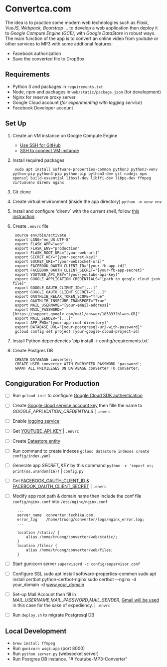 # Convertca.com

The idea is to practice some modern web technologies such as _Flask, VueJS, Webpack, Bootstrap_ ... to develop a web application then deploy it to _Google Compute Engine (GCE)_, with _Google DataStore_ in robust ways. The main function of the app is to convert an online video from youtube or other services to MP3 with some addtional features:

- Facebook authorization
- Save the converted file to DropBox

## Requirements

- Python 3 and packages in `requirements.txt`
- Node, npm and packages in `web/static/package.json` (for development)
- Nginx for reserve proxy server
- Google Cloud account (*for experimenting with logging service*)
- Facebook Developer account

## Set Up

1. Create an VM instance on Google Compute Engine
    - [Use SSH for GitHub](https://help.github.com/en/github/authenticating-to-github/connecting-to-github-with-ssh)
    - [SSH to connect VM instance](https://docs.microsoft.com/en-us/azure/virtual-machines/linux/create-ssh-keys-detailed)
2. Install required packages

        sudo apt install software-properties-common python3 python3-venv python-pip python3-pip python-pip python3-dev git nodejs npm openssl build-essential libssl-dev libffi-dev libpq-dev ffmpeg virtualenv direnv nginx

3. Git clone
4. Create virtual environment (inside the app directory) `python -m venv env`
5. Install and configure 'direnv` with the current shell, follow [this instruction](https://direnv.net/docs/hook.html).
6. Create `.envrc` file

        source env/bin/activate
        export LANG="en_US.UTF-8"
        export FLASK_APP="web"
        export FLASK_ENV="production"
        export FLASK_ROOT_URL="[your-web-url]"
        export SECRET_KEY="[your-secret-key]"      
        export SOCKET_URI="[your-websocket-uri]"        
        export FACEBOOK_OAUTH_CLIENT_ID="[your-fb-app-id]"
        export FACEBOOK_OAUTH_CLIENT_SECRET="[your-fb-app-secret]"
        export YOUTUBE_API_KEY="[your-youtube-api-key]"
        export GOOGLE_APPLICATION_CREDENTIALS="[path to google cloud json file]"
        export GOOGLE_OAUTH_CLIENT_ID="[...]"
        export GOOGLE_OAUTH_CLIENT_SECRET="[...]"
        export OAUTHLIB_RELAX_TOKEN_SCOPE="True"
        export OAUTHLIB_INSECURE_TRANSPORT="True"        
        export MAIL_USERNAME="[your-email-address]"
        export MAIL_PASSWORD="[https://support.google.com/mail/answer/185833?hl=en-GB]"
        export MAIL_SENDER="[...]"
        export APP_PWD="[your-app-root-directory]"       
        export DATABASE_URL="[your-postgresql-uri-with-password]"
        gcloud config set project [your-google-cloud-project-id]

7. Install Python dependencies 'pip install -r config/requirements.txt`
8. Create Postgres DB

        CREATE DATABASE converter;
        CREATE USER converter WITH ENCRYPTED PASSWORD 'password';
        GRANT ALL PRIVILEGES ON DATABASE converter TO converter;

## Congiguration For Production

- [ ] Run `gcloud init` to configure [Google Cloud SDK authentication](https://cloud.google.com/sdk/docs/authorizing)
- [ ] Create [Google cloud service account key](https://console.cloud.google.com/apis/credentials/serviceaccountkey) then fille the name to _GOOGLE_APPLICATION_CREDENTIALS_ | `.envrc`
- [ ] Enable [logging service](https://console.developers.google.com/apis/api/logging.googleapis.com/overview?project=528683999125)
- [ ] Get [YOUTUBE_API_KEY](https://developers.google.com/youtube/v3/getting-started) | `.envrc`
- [ ] Create [Datastore entity](https://console.cloud.google.com/datastore/welcome)
- [ ] Run command to create indexes `gcloud datastore indexes create config/index.yaml`
- [ ] Generate app _SECRET_KEY_ by this command `python -c 'import os; print(os.urandom(16))` | `config.py`
- [ ] Get [FACEBOOK_OAUTH_CLIENT_ID & FACEBOOK_OAUTH_CLIENT_SECRET](https://developers.facebook.com/) | `.envrc`
- [ ] Modify app root path & domain name then include the conf file `config/nginx.conf` into `/etc/nginx/nginx.conf`

        ...
        server_name  converter.techika.com;
        error_log    /home/truong/converter/logs/nginx_error.log;
        ...

        location /static/ {
            alias /home/truong/converter/web/static/;
        }
        location /files/ {
            alias /home/truong/converter/web/files;
        }

- [ ] Start gunicorn server `supervisord -c config/supervisor.conf`
- [ ] Configure SSL
        sudo apt install software-properties-common
        sudo apt install certbot python-certbot-nginx
        sudo certbot --nginx -d your_domain -d www.your_domain

- [ ] Set-up Mail Account then fill in _MAIL_USERNAME_,_MAIL_PASSWORD_,_MAIL_SENDER_, [Gmail will be used](https://support.google.com/mail/answer/185833?hl=en) in this case for the sake of expediency. | `.envrc`
- [ ] Run `deploy.sh` to migrate Postgresql DB

## Local Development

- `brew install ffmpeg`
- Run `gunicorn wsgi:app` (port 8000)
- Run `python server.py` (websocket server)
- Run Postgres DB instance.
  "# Youtube-MP3-Converter" 
